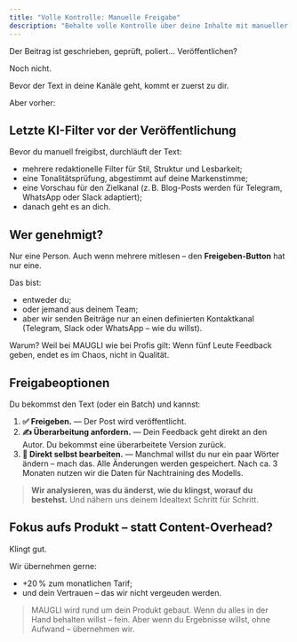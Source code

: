 ```yaml
---
title: "Volle Kontrolle: Manuelle Freigabe"
description: "Behalte volle Kontrolle über deine Inhalte mit manueller Freigabe vor der Veröffentlichung. Prüfe, fordere Überarbeitungen an oder nimm schnelle Änderungen vor, damit jeder Text perfekt zu deiner Markenstimme passt."
---
```



Der Beitrag ist geschrieben, geprüft, poliert... Veröffentlichen?

Noch nicht.

Bevor der Text in deine Kanäle geht, kommt er zuerst zu dir.

Aber vorher:

## **Letzte KI-Filter vor der Veröffentlichung**

Bevor du manuell freigibst, durchläuft der Text:

- mehrere redaktionelle Filter für Stil, Struktur und Lesbarkeit;
- eine Tonalitätsprüfung, abgestimmt auf deine Markenstimme;
- eine Vorschau für den Zielkanal (z. B. Blog-Posts werden für Telegram, WhatsApp oder Slack adaptiert);
- danach geht es an dich.

## **Wer genehmigt?**

Nur eine Person. Auch wenn mehrere mitlesen – den **Freigeben-Button** hat nur eine.

Das bist:

- entweder du;
- oder jemand aus deinem Team;
- aber wir senden Beiträge nur an einen definierten Kontaktkanal (Telegram, Slack oder WhatsApp – wie du willst).

Warum? Weil bei MAUGLI wie bei Profis gilt: Wenn fünf Leute Feedback geben, endet es im Chaos, nicht in Qualität.

## Freigabeoptionen

Du bekommst den Text (oder ein Batch) und kannst:

1. **✅ Freigeben.**
— Der Post wird veröffentlicht.
2. **✍️ Überarbeitung anfordern.**
— Dein Feedback geht direkt an den Autor. Du bekommst eine überarbeitete Version zurück.
3. **🧠 Direkt selbst bearbeiten.**
— Manchmal willst du nur ein paar Wörter ändern – mach das. Alle Änderungen werden gespeichert. Nach ca. 3 Monaten nutzen wir die Daten für Nachtraining des Modells.

> **Wir analysieren, was du änderst, wie du klingst, worauf du bestehst.** Und nähern uns deinem Idealtext Schritt für Schritt.

## Fokus aufs Produkt – statt Content-Overhead?

Klingt gut.

Wir übernehmen gerne:

- +20 % zum monatlichen Tarif;
- und dein Vertrauen – das wir nicht vergeuden werden.

> MAUGLI wird rund um dein Produkt gebaut. Wenn du alles in der Hand behalten willst – fein. Aber wenn du Ergebnisse willst, ohne Aufwand – übernehmen wir.